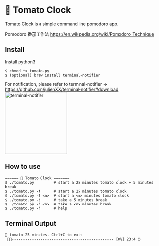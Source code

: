 # 🍅 Tomato Clock
Tomato Clock is a simple command line pomodoro app.

Pomodoro 番茄工作法 https://en.wikipedia.org/wiki/Pomodoro_Technique

## Install

Install python3

```
$ chmod +x tomato.py
$ (optional) brew install terminal-notifier 
```
For notification, please refer to terminal-notifier -> https://github.com/julienXX/terminal-notifier#download
<img src="https://github.com/coolcode/tomato-clock/blob/master/screenshot.png?raw=true" alt="terminal-notifier" width="200"/>

## How to use
```
====== 🍅 Tomato Clock =======
$ ./tomato.py         # start a 25 minutes tomato clock + 5 minutes break
$ ./tomato.py -t      # start a 25 minutes tomato clock
$ ./tomato.py -t <n>  # start a <n> minutes tomato clock
$ ./tomato.py -b      # take a 5 minutes break
$ ./tomato.py -b <n>  # take a <n> minutes break
$ ./tomato.py -h      # help
```

## Terminal Output
```
🍅 tomato 25 minutes. Ctrl+C to exit
 🍅🍅---------------------------------------------- [8%] 23:4 ⏰ 
```
